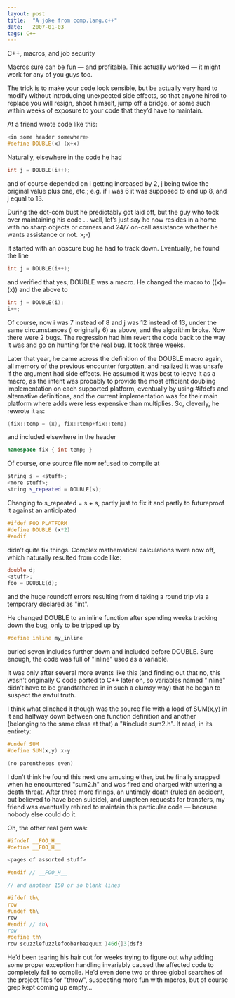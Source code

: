 ```yaml
---
layout: post
title:  "A joke from comp.lang.c++"
date:   2007-01-03
tags: C++
---
```

C++, macros, and job security

Macros sure can be fun — and profitable. This actually worked — it might work for any of you guys too.

The trick is to make your code look sensible, but be actually very hard to modify without introducing unexpected side effects, so that anyone hired to replace you will resign, shoot himself, jump off a bridge, or some such within weeks of exposure to your code that they’d have to maintain.

At <company name deleted> a friend wrote code like this:
```cpp
<in some header somewhere>
#define DOUBLE(x) (x+x)
```

Naturally, elsewhere in the code he had
```cpp
int j = DOUBLE(i++);
```

and of course depended on i getting increased by 2, j being twice the original value plus one, etc.; e.g. if i was 6 it was supposed to end up 8, and j equal to 13.

During the dot-com bust he predictably got laid off, but the guy who took over maintaining his code … well, let’s just say he now resides in a home with no sharp objects or corners and 24/7 on-call assistance whether he wants assistance or not. >;-)

It started with an obscure bug he had to track down. Eventually, he found the line
```cpp
int j = DOUBLE(i++);
```

and verified that yes, DOUBLE was a macro. He changed the macro to ((x)+(x)) and the above to
```cpp
int j = DOUBLE(i);
i++;
```

Of course, now i was 7 instead of 8 and j was 12 instead of 13, under the same circumstances (i originally 6) as above, and the algorithm broke. Now there were 2 bugs. The regression had him revert the code back to the way it was and go on hunting for the real bug. It took three weeks.

Later that year, he came across the definition of the DOUBLE macro again, all memory of the previous encounter forgotten, and realized it was unsafe if the argument had side effects. He assumed it was best to leave it as a macro, as the intent was probably to provide the most efficient doubling implementation on each supported platform, eventually by using #ifdefs and alternative definitions, and the current implementation was for their main platform where adds were less expensive than multiplies. So, cleverly, he rewrote it as:

```cpp
(fix::temp = (x), fix::temp+fix::temp)
```

and included elsewhere in the header
```cpp
namespace fix { int temp; }
```

Of course, one source file now refused to compile at
```cpp
string s = <stuff>;
<more stuff>;
string s_repeated = DOUBLE(s);
```
Changing to s_repeated = s + s, partly just to fix it and partly to futureproof it against an anticipated
```cpp
#ifdef FOO_PLATFORM
#define DOUBLE (x*2)
#endif
```
didn’t quite fix things. Complex mathematical calculations were now off, which naturally resulted from code like:
```cpp
double d;
<stuff>;
foo = DOUBLE(d);
```
and the huge roundoff errors resulting from d taking a round trip via a temporary declared as "int".

He changed DOUBLE to an inline function after spending weeks tracking down the bug, only to be tripped up by
```cpp
#define inline my_inline
```

buried seven includes further down and included before DOUBLE. Sure enough, the code was full of "inline" used as a variable.

It was only after several more events like this (and finding out that no, this wasn’t originally C code ported to C++ later on, so variables named "inline" didn’t have to be grandfathered in in such a clumsy way) that he began to suspect the awful truth.

I think what clinched it though was the source file with a load of SUM(x,y) in it and halfway down between one function definition and another (belonging to the same class at that) a "#include sum2.h". It read, in its entirety:
```cpp
#undef SUM
#define SUM(x,y) x-y

(no parentheses even)
```
I don’t think he found this next one amusing either, but he finally snapped when he encountered "sum2.h" and was fired and charged with uttering a death threat. After three more firings, an untimely death (ruled an accident, but believed to have been suicide), and umpteen requests for transfers, my friend was eventually rehired to maintain this particular code — because nobody else could do it.

Oh, the other real gem was:
```cpp
#ifndef __FOO_H__
#define __FOO_H__

<pages of assorted stuff>

#endif // __FOO_H__

// and another 150 or so blank lines

#ifdef th\
row
#undef th\
row
#endif // th\
row
#define th\
row scuzzlefuzzlefoobarbazquux )46d{]3[dsf3
```
He’d been tearing his hair out for weeks trying to figure out why adding some proper exception handling invariably caused the affected code to completely fail to compile. He’d even done two or three global searches of the project files for "throw", suspecting more fun with macros, but of course grep kept coming up empty…
